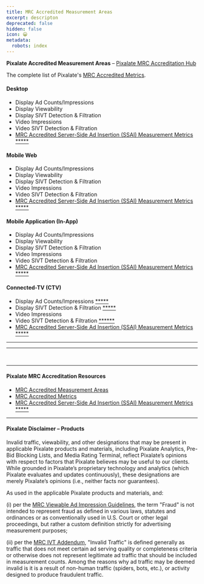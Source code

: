 ```yaml
---
title: MRC Accredited Measurement Areas
excerpt: descripton
deprecated: false
hidden: false
icon: 😀
metadata:
  robots: index
---
```

**Pixalate Accredited Measurement Areas** – [Pixalate MRC Accreditation Hub](https://info.pixalate.com/mrc-accreditation-areas)

The complete list of Pixalate's [MRC Accredited Metrics](https://www.pixalate.com/knowledgebase/mrc-accredited-metrics).

#### **Desktop**

* Display Ad Counts/Impressions
* Display Viewability
* Display SIVT Detection & Filtration
* Video Impressions
* Video SIVT Detection & Filtration
* [MRC Accredited Server-Side Ad Insertion (SSAI) Measurement Metrics](https://www.pixalate.com/knowledgebase/mrc-accredited-server-side-ad-insertion-ssai-measurement-metrics) [\*\*\*\*\*](https://blog.pixalate.com/mrc-accreditation-connected-tv-ctv-ott-ssai-measurement-metrics)

#### **Mobile Web**

* Display Ad Counts/Impressions
* Display Viewability
* Display SIVT Detection & Filtration
* Video Impressions
* Video SIVT Detection & Filtration
* [MRC Accredited Server-Side Ad Insertion (SSAI) Measurement Metrics](https://www.pixalate.com/knowledgebase/mrc-accredited-server-side-ad-insertion-ssai-measurement-metrics) [\*\*\*\*\*](https://blog.pixalate.com/mrc-accreditation-connected-tv-ctv-ott-ssai-measurement-metrics)

#### **Mobile Application (In-App)**

* Display Ad Counts/Impressions
* Display Viewability
* Display SIVT Detection & Filtration
* Video Impressions
* Video SIVT Detection & Filtration
* [MRC Accredited Server-Side Ad Insertion (SSAI) Measurement Metrics](https://www.pixalate.com/knowledgebase/mrc-accredited-server-side-ad-insertion-ssai-measurement-metrics) [\*\*\*\*\*](https://blog.pixalate.com/mrc-accreditation-connected-tv-ctv-ott-ssai-measurement-metrics)

#### **Connected-TV (CTV)**

* Display Ad Counts/Impressions [\*\*\*\*\*](https://blog.pixalate.com/mrc-accreditation-connected-tv-ctv-ott-ssai-measurement-metrics)
* Display SIVT Detection & Filtration [\*\*\*\*\*](https://blog.pixalate.com/mrc-accreditation-connected-tv-ctv-ott-ssai-measurement-metrics)
* Video Impressions
* Video SIVT Detection & Filtration [\*\*\*\*\*\*](https://blog.pixalate.com/mrc-accreditation-ott-invalid-traffic-detection-filtration)
* [MRC Accredited Server-Side Ad Insertion (SSAI) Measurement Metrics](https://www.pixalate.com/knowledgebase/mrc-accredited-server-side-ad-insertion-ssai-measurement-metrics) [\*\*\*\*\*](https://blog.pixalate.com/mrc-accreditation-connected-tv-ctv-ott-ssai-measurement-metrics)

***

***

<br />

***

#### **Pixalate MRC Accreditation Resources**

* [MRC Accredited Measurement Areas](https://info.pixalate.com/mrc-accreditation-areas)
* [MRC Accredited Metrics](https://www.pixalate.com/knowledgebase/mrc-accredited-metrics)
* [MRC Accredited Server-Side Ad Insertion (SSAI) Measurement Metrics](https://www.pixalate.com/knowledgebase/mrc-accredited-server-side-ad-insertion-ssai-measurement-metrics) [\*\*\*\*\*](https://blog.pixalate.com/mrc-accreditation-connected-tv-ctv-ott-ssai-measurement-metrics)

***

#### **Pixalate Disclaimer – Products**

Invalid traffic, viewability, and other designations that may be present in applicable Pixalate products and materials, including Pixalate Analytics, Pre-Bid Blocking Lists, and Media Rating Terminal, reflect Pixalate’s opinions with respect to factors that Pixalate believes may be useful to our clients. While grounded in Pixalate’s proprietary technology and analytics (which Pixalate evaluates and updates continuously), these designations are merely Pixalate’s opinions (i.e., neither facts nor guarantees). 

As used in the applicable Pixalate products and materials, and:

(i) per the [MRC Viewable Ad Impression Guidelines](http://www.mediaratingcouncil.org/063014%20Viewable%20Ad%20Impression%20Guideline_Final.pdf), the term "Fraud" is not intended to represent fraud as defined in various laws, statutes and ordinances or as conventionally used in U.S. Court or other legal proceedings, but rather a custom definition strictly for advertising measurement purposes;

(ii) per the [MRC IVT Addendum](http://mediaratingcouncil.org/101515_IVT%20Addendum%20FINAL%20\(Version%201.0\).pdf), "Invalid Traffic" is defined generally as traffic that does not meet certain ad serving quality or completeness criteria or otherwise does not represent legitimate ad traffic that should be included in measurement counts. Among the reasons why ad traffic may be deemed invalid is it is a result of non-human traffic (spiders, bots, etc.), or activity designed to produce fraudulent traffic.